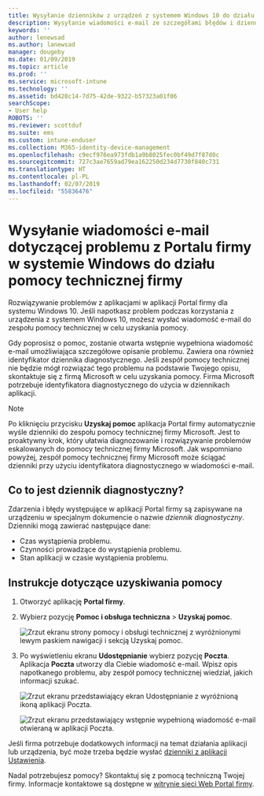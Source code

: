 ```yaml
---
title: Wysyłanie dzienników z urządzeń z systemem Windows 10 do działu pomocy technicznej Twojej firmy | Dokumentacja firmy Microsoft
description: Wysyłanie wiadomości e-mail ze szczegółami błędów i dzienników do działu pomocy technicznej firmy, aby ułatwić rozwiązanie problemów z aplikacją
keywords: ''
author: lenewsad
ms.author: lanewsad
manager: dougeby
ms.date: 01/09/2019
ms.topic: article
ms.prod: ''
ms.service: microsoft-intune
ms.technology: ''
ms.assetid: bd428c14-7d75-42de-9322-b57323a01f06
searchScope:
- User help
ROBOTS: ''
ms.reviewer: scottduf
ms.suite: ems
ms.custom: intune-enduser
ms.collection: M365-identity-device-management
ms.openlocfilehash: c9ecf976ea973fdb1a9b8025fec0bf49d7f87d0c
ms.sourcegitcommit: 727c3ae7659ad79ea162250d234d7730f840c731
ms.translationtype: HT
ms.contentlocale: pl-PL
ms.lasthandoff: 02/07/2019
ms.locfileid: "55836476"
---
```

# <a name="email-your-company-support-about-problem-from-company-portal-for-windows"></a>Wysyłanie wiadomości e-mail dotyczącej problemu z Portalu firmy w systemie Windows do działu pomocy technicznej firmy

Rozwiązywanie problemów z aplikacjami w aplikacji Portal firmy dla systemu Windows 10. Jeśli napotkasz problem podczas korzystania z urządzenia z systemem Windows 10, możesz wysłać wiadomość e-mail do zespołu pomocy technicznej w celu uzyskania pomocy. 

Gdy poprosisz o pomoc, zostanie otwarta wstępnie wypełniona wiadomość e-mail umożliwiająca szczegółowe opisanie problemu. Zawiera ona również identyfikator dziennika diagnostycznego. Jeśli zespół pomocy technicznej nie będzie mógł rozwiązać tego problemu na podstawie Twojego opisu, skontaktuje się z firmą Microsoft w celu uzyskania pomocy. Firma Microsoft potrzebuje identyfikatora diagnostycznego do użycia w dziennikach aplikacji.   


> [!Note]       
> Po kliknięciu przycisku **Uzyskaj pomoc** aplikacja Portal firmy automatycznie wyśle dzienniki do zespołu pomocy technicznej firmy Microsoft. Jest to proaktywny krok, który ułatwia diagnozowanie i rozwiązywanie problemów eskalowanych do pomocy technicznej firmy Microsoft. Jak wspomniano powyżej, zespół pomocy technicznej firmy Microsoft może ściągać dzienniki przy użyciu identyfikatora diagnostycznego w wiadomości e-mail.  

## <a name="what-is-a-diagnostic-log"></a>Co to jest dziennik diagnostyczny?

Zdarzenia i błędy występujące w aplikacji Portal firmy są zapisywane na urządzeniu w specjalnym dokumencie o nazwie _dziennik diagnostyczny_. Dzienniki mogą zawierać następujące dane:  
* Czas wystąpienia problemu.  
* Czynności prowadzące do wystąpienia problemu.  
* Stan aplikacji w czasie wystąpienia problemu.   

## <a name="steps-to-get-help"></a>Instrukcje dotyczące uzyskiwania pomocy  

1. Otworzyć aplikację **Portal firmy**.
2. Wybierz pozycję **Pomoc i obsługa techniczna**  >  **Uzyskaj pomoc**.  

   ![Zrzut ekranu strony pomocy i obsługi technicznej z wyróżnionymi lewym paskiem nawigacji i sekcją Uzyskaj pomoc.](./media/1812_UCP_Help_Support_Get_Help_Logs.png)    

3. Po wyświetleniu ekranu **Udostępnianie** wybierz pozycję **Poczta**. Aplikacja **Poczta** utworzy dla Ciebie wiadomość e-mail. Wpisz opis napotkanego problemu, aby zespół pomocy technicznej wiedział, jakich informacji szukać.  

   ![Zrzut ekranu przedstawiający ekran Udostępnianie z wyróżnioną ikoną aplikacji Poczta.](./media/1811_Mail_Logs_Windows_CPapp.png)  


   ![Zrzut ekranu przedstawiający wstępnie wypełnioną wiadomość e-mail otwieraną w aplikacji Poczta.](./media/1811_Get_Help_Email_Windows_CPapp.png)  

Jeśli firma potrzebuje dodatkowych informacji na temat działania aplikacji lub urządzenia, być może trzeba będzie wysłać [dzienniki z aplikacji Ustawienia](send-logs-to-your-it-admin-settings-windows.md).  

Nadal potrzebujesz pomocy? Skontaktuj się z pomocą techniczną Twojej firmy. Informacje kontaktowe są dostępne w [witrynie sieci Web Portal firmy](https://go.microsoft.com/fwlink/?linkid=2010980).  
